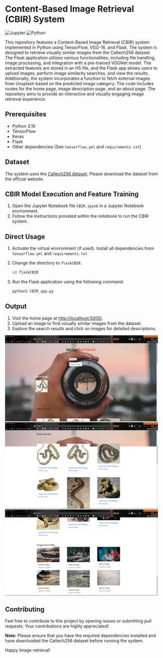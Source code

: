 # Content-Based Image Retrieval (CBIR) System

![Jupyter](https://img.shields.io/badge/Jupyter-F37626.svg?logo=Jupyter&logoColor=white)
![Python](https://img.shields.io/badge/Python-3776AB.svg?logo=Python&logoColor=white)

This repository features a Content-Based Image Retrieval (CBIR) system implemented in Python using TensorFlow, VGG-16, and Flask. The system is designed to retrieve visually similar images from the Caltech256 dataset. The Flask application utilizes various functionalities, including file handling, image processing, and integration with a pre-trained VGGNet model. The extracted features are stored in an H5 file, and the Flask app allows users to upload images, perform image similarity searches, and view the results. Additionally, the system incorporates a function to fetch external images from Unsplash based on the predicted image category. The code includes routes for the home page, image description page, and an about page. The repository aims to provide an interactive and visually engaging image retrieval experience.

## Prerequisites

- Python 3.10
- TensorFlow
- Keras
- Flask
- Other dependencies (See `tensorflow.yml` and `requirements.txt`)

## Dataset

The system uses the [Caltech256 dataset](https://data.caltech.edu/records/nyy15-4j048). Please download the dataset from the official website.

## CBIR Model Execution and Feature Training

1. Open the Jupyter Notebook file `CBIR.ipynb` in a Jupyter Notebook environment.
2. Follow the instructions provided within the notebook to run the CBIR system.

## Direct Usage

1. Activate the virtual environment (if used). Install all dependencies from `tensorflow.yml` and `requirements.txt`
2. Change the directory to `flaskCBIR`.

    ```bash
    cd flaskCBIR
    ```

3. Run the Flask application using the following command:

    ```bash
    python3 CBIR_app.py
    ```

## Output

1. Visit the home page at [http://localhost:5000/](http://localhost:5000/).
2. Upload an image to find visually similar images from the dataset.
3. Explore the search results and click on images for detailed descriptions.

![Example Image 1](Img/Img1.png)
![Example Image 2](Img/img2.png)
![Example Image 3](Img/Img3.png)

## Contributing

Feel free to contribute to this project by opening issues or submitting pull requests. Your contributions are highly appreciated!


**Note:** Please ensure that you have the required dependencies installed and have downloaded the Caltech256 dataset before running the system.

Happy image retrieval!
